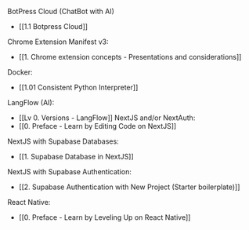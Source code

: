 
BotPress Cloud (ChatBot with AI)
- [[1.1 Botpress Cloud]]

Chrome Extension Manifest v3:
- [[1. Chrome extension concepts - Presentations and considerations]]

Docker:
- [[1.01 Consistent Python Interpreter]]

LangFlow (AI):
- [[Lv 0. Versions - LangFlow]]
NextJS and/or NextAuth:
- [[0. Preface - Learn by Editing Code on NextJS]]

NextJS with Supabase Databases:
- [[1. Supabase Database in NextJS]]

NextJS with Supabase Authentication:
- [[2. Supabase Authentication with New Project (Starter boilerplate)]]

React Native:
- [[0. Preface - Learn by Leveling Up on React Native]]